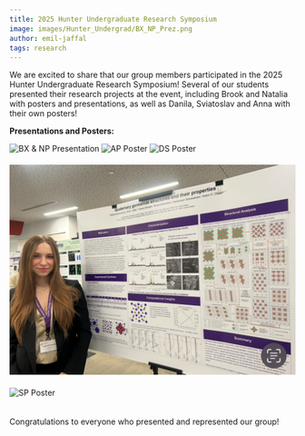 ```yaml
---
title: 2025 Hunter Undergraduate Research Symposium
image: images/Hunter_Undergrad/BX_NP_Prez.png
author: emil-jaffal
tags: research
---
```


We are excited to share that our group members participated in the 2025 Hunter Undergraduate Research Symposium! Several of our students presented their research projects at the event, including Brook and Natalia with posters and presentations, as well as Danila, Sviatoslav and Anna with their own posters!

<!--more-->

**Presentations and Posters:**

<img src="/images/Hunter_Undergrad/BX_NP_Prez.png" alt="BX & NP Presentation" style="max-width: 100%; margin-bottom: 20px;" />

<img src="/images/Hunter_Undergrad/AP_poster.png" alt="AP Poster" style="max-width: 100%; margin-bottom: 20px;" />

<img src="/images/Hunter_Undergrad/DS_poster.png" alt="DS Poster" style="max-width: 100%; margin-bottom: 20px;" />

<img src="/images/Hunter_Undergrad/NP_poster.png" alt="NP Poster" style="max-width: 100%; margin-bottom: 20px;" />

<img src="/images/Hunter_Undergrad/SP_poster.png" alt="SP Poster" style="max-width: 100%; margin-bottom: 20px;" />

Congratulations to everyone who presented and represented our group!
